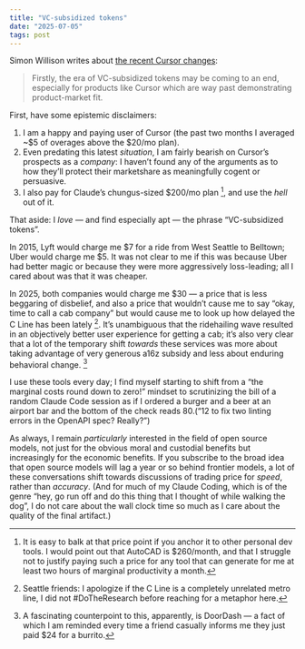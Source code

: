 ```yaml
---
title: "VC-subsidized tokens"
date: "2025-07-05"
tags: post
---
```


Simon Willison writes about [the recent Cursor changes](https://simonwillison.net/):

> Firstly, the era of VC-subsidized tokens may be coming to an end, especially for products like Cursor which are way past demonstrating product-market fit.

First, have some epistemic disclaimers:

1. I am a happy and paying user of Cursor (the past two months I averaged ~$5 of overages above the $20/mo plan).
2. Even predating this latest _situation_, I am fairly bearish on Cursor’s prospects as a _company_: I haven’t found any of the arguments as to how they’ll protect their marketshare as meaningfully cogent or persuasive.
3. I also pay for Claude’s chungus-sized $200/mo plan [^1], and use the _hell_ out of it.

That aside: I _love_ — and find especially apt — the phrase “VC-subsidized tokens”.

In 2015, Lyft would charge me $7 for a ride from West Seattle to Belltown; Uber would charge me $5. It was not clear to me if this was because Uber had better magic or because they were more aggressively loss-leading; all I cared about was that it was cheaper.

In 2025, both companies would charge me $30 — a price that is less beggaring of disbelief, and also a price that wouldn’t cause me to say “okay, time to call a cab company” but would cause me to look up how delayed the C Line has been lately [^2]. It’s unambiguous that the ridehailing wave resulted in an objectively better user experience for getting a cab; it’s also very clear that a lot of the temporary shift _towards_ these services was more about taking advantage of very generous a16z subsidy and less about enduring behavioral change. [^3]

I use these tools every day; I find myself starting to shift from a “the marginal costs round down to zero!” mindset to scrutinizing the bill of a random Claude Code session as if I ordered a burger and a beer at an airport bar and the bottom of the check reads $80. (“$12 to fix two linting errors in the OpenAPI spec? Really?”)

As always, I remain _particularly_ interested in the field of open source models, not just for the obvious moral and custodial benefits but increasingly for the economic benefits. If you subscribe to the broad idea that open source models will lag a year or so behind frontier models, a lot of these conversations shift towards discussions of trading price for _speed_, rather than _accuracy_. (And for much of my Claude Coding, which is of the genre “hey, go run off and do this thing that I thought of while walking the dog”, I do not care about the wall clock time so much as I care about the quality of the final artifact.)

[^1]: It is easy to balk at that price point if you anchor it to other personal dev tools. I would point out that AutoCAD is $260/month, and that I struggle not to justify paying such a price for any tool that can generate for me at least two hours of marginal productivity a month.
[^2]: Seattle friends: I apologize if the C Line is a completely unrelated metro line, I did not #DoTheResearch before reaching for a metaphor here.
[^3]: A fascinating counterpoint to this, apparently, is DoorDash — a fact of which I am reminded every time a friend casually informs me they just paid $24 for a burrito.
